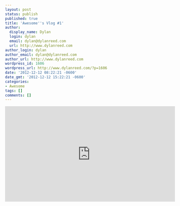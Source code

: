 ```yaml
---
layout: post
status: publish
published: true
title: 'Awesome''s Vlog #1'
author:
  display_name: Dylan
  login: dylan
  email: dylan@dylanreed.com
  url: http://www.dylanreed.com
author_login: dylan
author_email: dylan@dylanreed.com
author_url: http://www.dylanreed.com
wordpress_id: 1606
wordpress_url: http://www.dylanreed.com/?p=1606
date: '2012-12-12 08:22:21 -0600'
date_gmt: '2012-12-12 15:22:21 -0600'
categories:
- Awesome
tags: []
comments: []
---
```

<p><iframe src="http:&#47;&#47;www.youtube.com&#47;embed&#47;7NmM9CSG8Ks" height="315" width="560" allowfullscreen="" frameborder="0"><&#47;iframe></p>
<p>Still need to add arm rods and become better at syncing mouth with words. But fun to make. More to come probably. Also the intro music is super loud. Must fix that!!!</p>
